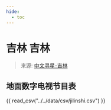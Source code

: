 ```yaml
---
hide:
  - toc
---
```


# 吉林 吉林

> 来源: [中文寻星-吉林](http://dtmb.saoing.com/jilinshi.htm)

## 地面数字电视节目表

{{ read_csv("../../data/csv/jilinshi.csv") }}

